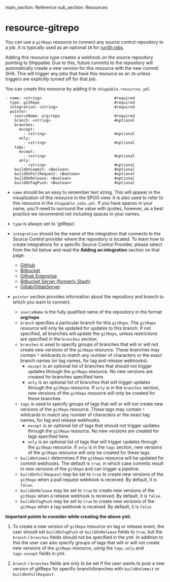 main_section: Reference
sub_section: Resources

# resource-gitrepo


You can use a `gitRepo` resource to connect any source control repository to a job. It is typically used as an optional `IN` for [runSh jobs](job-runsh/).

Adding this resource type creates a webhook on the source repository pointing to Shippable. Due to this, future commits to the repository will automatically create a new version for this resource with the new commit SHA. This will trigger any jobs that have this resource as an `IN` unless triggers are explicitly turned off for that job.

You can create this resource by adding it to `shippable.resources.yml`
```
- name: <string>                                #required
  type: gitRepo                                 #required
  integration: <string>                         #required
  pointer:
    sourceName: org/repo                        #required
    branch: <string>                            #optional
    branches:
      except:
        - <string>                              #optional
      only:
        - <string>                              #optional
    tags:
      except:
        - <string>                              #optional
      only:
        - <string>                              #optional
    buildOnCommit: <Boolean>                    #optional
    buildOnPullRequest: <Boolean>               #optional
    buildOnRelease: <Boolean>                   #optional
    buildOnTagPush: <Boolean>                   #optional
```

* `name` should be an easy to remember text string. This will appear in the visualization of this resource in the SPOG view. It is also used to refer to this resource in the `shippable.jobs.yml`.  If you have spaces in your name, you'll need to surround the value with quotes, however, as a best practice we recommend not including spaces in your names.

* `type` is always set to 'gitRepo'.

* `integration` should be the name of the integration that connects to the Source Control provider where the repository is located. To learn how to create integrations for a specific Source Control Provider, please select from the list below and read the **Adding an integration** section on that page:

    - [GitHub](int-github/)
    - [Bitbucket](int-bitbucket/)
    - [Github Enterprise](int-github-enterprise/)
    - [Bitbucket Server (formerly Stash)](int-bitbucket-server/)
    - [Gitlab/GitlabServer](int-gitlab/)

* `pointer` section provides information about the repository and branch to which you want to connect.
    * `sourceName` is the fully qualified name of the repository in the format **org/repo**
    * `branch` specifies a particular branch for this `gitRepo`.  The `gitRepo` resource will only be updated for updates to this branch. If not specified, all branches will update the `gitRepo`, unless restrictions are specified in the `branches` section.
    * `branches` is used to specify groups of branches that will or will not create new versions of the `gitRepo` resource.  These branches may contain `*` wildcards to match any number of characters or the exact branch names (or tag names, for tag and release webhooks).
        * `except` is an optional list of branches that should not trigger updates through the `gitRepo` resource.  No new versions are created for branches specified here.
        * `only` is an optional list of branches that will trigger updates through the `gitRepo` resource.  If `only` is in the `branches` section, new versions of the `gitRepo` resource will only be created for these branches.
    * `tags` is used to specify groups of tags that will or will not create new versions of the `gitRepo` resource.  These tags may contain `*` wildcards to match any number of characters or the exact tag names, for tag and release webhooks.
        * `except` is an optional list of tags that should not trigger updates through the `gitRepo` resource.  No new versions are created for tags specified here.
        * `only` is an optional list of tags that will trigger updates through the `gitRepo` resource.  If `only` is in the `tags` section, new versions of the `gitRepo` resource will only be created for these tags.
    * `buildOnCommit` determines if the `gitRepo` resource will be updated for commit webhooks.  The default is `true`, in which case commits result in new versions of the `gitRepo` and can trigger a pipeline.
    * `buildOnPullRequest` may be set to `true` to create new versions of the `gitRepo` when a pull request webhook is received.  By default, it is `false`.
    * `buildOnRelease` may be set to `true` to create new versions of the `gitRepo` when a release webhook is received.  By default, it is `false`.
    * `buildOnTagPush` may be set to `true` to create new versions of the `gitRepo` when a tag webhook is received. By default, it is `false`.

**Important points to consider while creating the above yml.**

  1. To create a new version of `gitRepo` resource on tag or release event, the user should set `buildOnTagPush` or `buildOnRelease` fields to `true`, but the `branch` / `branches` fields should not be specified in the yml. In addition to this the user can also specify groups of tags that will or will not create new versions of the `gitRepo` resource, using the `tags.only` and `tags.except` fields in yml.

  2. `branch` / `branches` fields are only to be set if the user wants to post a new version of gitRepo for specific branch/branches with `buildOnCommit` or `buildOnPullRequest`.
